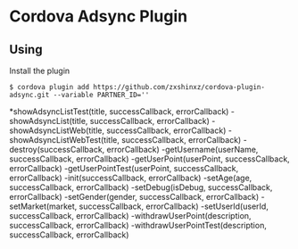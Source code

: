 # Cordova Adsync Plugin

## Using


Install the plugin

    $ cordova plugin add https://github.com/zxshinxz/cordova-plugin-adsync.git --variable PARTNER_ID=''


*showAdsyncListTest(title, successCallback, errorCallback)
-showAdsyncList(title, successCallback, errorCallback)
-showAdsyncListWeb(title, successCallback, errorCallback)
-showAdsyncListWebTest(title, successCallback, errorCallback)
-destroy(successCallback, errorCallback)
-getUsername(userName, successCallback, errorCallback)
-getUserPoint(userPoint, successCallback, errorCallback)
-getUserPointTest(userPoint, successCallback, errorCallback)
-init(successCallback, errorCallback)
-setAge(age, successCallback, errorCallback)
-setDebug(isDebug, successCallback, errorCallback)
-setGender(gender, successCallback, errorCallback)
-setMarket(market, successCallback, errorCallback)
-setUserId(userId, successCallback, errorCallback)
-withdrawUserPoint(description, successCallback, errorCallback)
-withdrawUserPointTest(description, successCallback, errorCallback)
